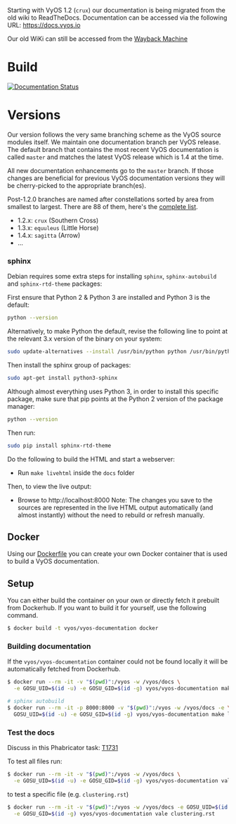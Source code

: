 Starting with VyOS 1.2 (`crux`) our documentation is being migrated from the old wiki
to ReadTheDocs. Documentation can be accessed via the following URL: https://docs.vyos.io

Our old WiKi can still be accessed from the
[Wayback Machine](https://web.archive.org/web/20200225171529/https://wiki.vyos.net/wiki/Main_Page)

# Build

[![Documentation Status](https://readthedocs.org/projects/vyos/badge/?version=latest)](https://docs.vyos.io/en/latest/?badge=latest)

# Versions

Our version follows the very same branching scheme as the VyOS source modules
itself. We maintain one documentation branch per VyOS release. The default
branch that contains the most recent VyOS documentation is called `master`
and matches the latest VyOS release which is 1.4 at the time.

All new documentation enhancements go to the `master` branch. If those changes
are beneficial for previous VyOS documentation versions they will be
cherry-picked to the appropriate branch(es).

Post-1.2.0 branches are named after constellations sorted by area from smallest to
largest. There are 88 of them, here's the
[complete list](https://en.wikipedia.org/wiki/IAU_designated_constellations_by_area).

* 1.2.x: `crux` (Southern Cross)
* 1.3.x: `equuleus` (Little Horse)
* 1.4.x: `sagitta` (Arrow)
* ...

### sphinx
Debian requires some extra steps for
installing `sphinx`, `sphinx-autobuild` and `sphinx-rtd-theme` packages:

First ensure that Python 2 & Python 3 are installed and Python 3 is the default:
```bash
python --version
```

Alternatively, to make Python the default, revise the following line to
point at the relevant 3.x version of the binary on your system:

```bash
sudo update-alternatives --install /usr/bin/python python /usr/bin/python3 0
```

Then install the sphinx group of packages:
```bash
sudo apt-get install python3-sphinx
```

Although almost everything uses Python 3, in order to install this specific
package, make sure that pip points at the Python 2 version of the package manager:

```bash
python --version
```

Then run:

```bash
sudo pip install sphinx-rtd-theme
```

Do the following to build the HTML and start a webserver:
* Run `make livehtml` inside the `docs` folder

Then, to view the live output:
* Browse to http://localhost:8000
Note: The changes you save to the sources are represented in the live HTML output
automatically (and almost instantly) without the need to rebuild or refresh manually.

## Docker

Using our [Dockerfile](docker/Dockerfile) you can create your own Docker container
that is used to build a VyOS documentation.

## Setup

You can either build the container on your own or directly fetch it prebuilt
from Dockerhub. If you want to build it for yourself, use the following command.

```bash
$ docker build -t vyos/vyos-documentation docker
```

### Building documentation

If the `vyos/vyos-documentation` container could not be found locally it will be
automatically fetched from Dockerhub.

```bash
$ docker run --rm -it -v "$(pwd)":/vyos -w /vyos/docs \
  -e GOSU_UID=$(id -u) -e GOSU_GID=$(id -g) vyos/vyos-documentation make html

# sphinx autobuild
$ docker run --rm -it -p 8000:8000 -v "$(pwd)":/vyos -w /vyos/docs -e \
  GOSU_UID=$(id -u) -e GOSU_GID=$(id -g) vyos/vyos-documentation make livehtml
```

### Test the docs

Discuss in this Phabricator task: [T1731](https://phabricator.vyos.net/T1731)

To test all files run:

```bash
$ docker run --rm -it -v "$(pwd)":/vyos -w /vyos/docs \
  -e GOSU_UID=$(id -u) -e GOSU_GID=$(id -g) vyos/vyos-documentation vale .
```

to test a specific file (e.g. `clustering.rst`)

```bash
$ docker run --rm -it -v "$(pwd)":/vyos -w /vyos/docs -e GOSU_UID=$(id -u) \
  -e GOSU_GID=$(id -g) vyos/vyos-documentation vale clustering.rst
```
